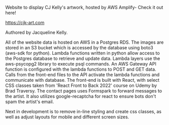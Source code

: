Website to display CJ Kelly's artwork, hosted by AWS Amplify- Check it out here!

https://cjk-art.com

Authored by Jacqueline Kelly.

All of the website data is hosted on AWS in a Postgres RDS. The images are stored in an S3 bucket which is accessed by the database using boto3 (aws-sdk for python). Lambda functions written in python allow access to the Postgres database to retrieve and update data. Lambda layers use the aws-psycopg2 library to execute psql commands. An AWS Gateway API function is configured with the lambda functions to POST and GET data. Calls from the front-end files to the API activate the lambda functions and communicate with database. The front-end is built with React, with select CSS classes taken from 'React Front to Back 2022' course on Udemy by Brad Traversy. The contact pages uses Formspark to forward messages to the artist. It also utilizes google-recaptcha for react to ensure bots don't spam the artist's email.

Next in development is to remove in-line styling and create css classes, as well as adjust layouts for mobile and different screen sizes.
